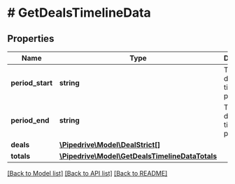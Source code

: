 # # GetDealsTimelineData

## Properties

Name | Type | Description | Notes
------------ | ------------- | ------------- | -------------
**period_start** | **string** | The start date and time of the period | [optional]
**period_end** | **string** | The end date and time of the period | [optional]
**deals** | [**\Pipedrive\Model\DealStrict[]**](DealStrict.md) |  | [optional]
**totals** | [**\Pipedrive\Model\GetDealsTimelineDataTotals**](GetDealsTimelineDataTotals.md) |  | [optional]

[[Back to Model list]](../../README.md#models) [[Back to API list]](../../README.md#endpoints) [[Back to README]](../../README.md)
